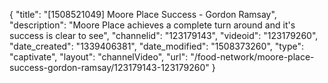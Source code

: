 {
    "title": "[1508521049] Moore Place Success - Gordon Ramsay",
    "description": "Moore Place achieves a complete turn around and it's success is clear to see",
    "channelid": "123179143",
    "videoid": "123179260",
    "date_created": "1339406381",
    "date_modified": "1508373260",
    "type": "captivate",
    "layout": "channelVideo",
    "url": "\/food-network\/moore-place-success-gordon-ramsay\/123179143-123179260"
}